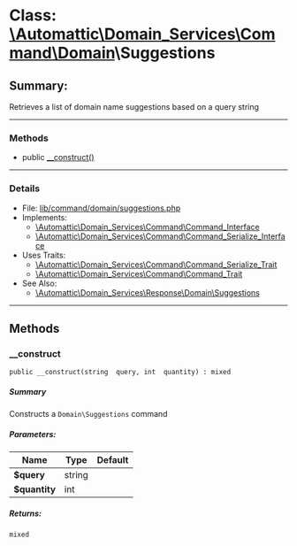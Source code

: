 # Class: [\Automattic](../namespaces/automattic.md)[\Domain_Services](../namespaces/automattic-domain-services.md)[\Command](../namespaces/automattic-domain-services-command.md)[\Domain](../namespaces/automattic-domain-services-command-domain.md)\Suggestions

## Summary:

Retrieves a list of domain name suggestions based on a query string


---

### Methods

* public [__construct()](#method___construct)

---

### Details

* File: [lib/command/domain/suggestions.php](../../lib/command/domain/suggestions.php)
* Implements:
  * [\Automattic\Domain_Services\Command\Command_Interface](../classes/Automattic-Domain-Services-Command-Command-Interface.md)
  * [\Automattic\Domain_Services\Command\Command_Serialize_Interface](../classes/Automattic-Domain-Services-Command-Command-Serialize-Interface.md)
* Uses Traits:
  * [\Automattic\Domain_Services\Command\Command_Serialize_Trait](../classes/Automattic-Domain-Services-Command-Command-Serialize-Trait.md)
  * [\Automattic\Domain_Services\Command\Command_Trait](../classes/Automattic-Domain-Services-Command-Command-Trait.md)
* See Also:
  * [\Automattic\Domain_Services\Response\Domain\Suggestions](../classes/Automattic-Domain-Services-Response-Domain-Suggestions.md)

---

## Methods

<a id="method___construct"></a>
### __construct

```
public __construct(string  query, int  quantity) : mixed
```

##### Summary

Constructs a `Domain\Suggestions` command

##### Parameters:

| Name | Type | Default |
|------|------|---------|
| **$query** | string |  |
| **$quantity** | int |  |

##### Returns:

```
mixed
```
